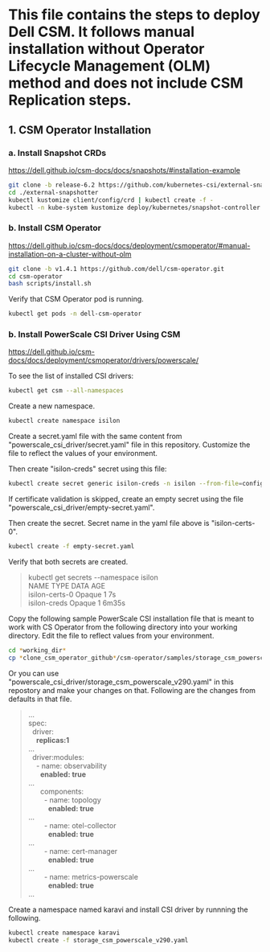 # This file contains the steps to deploy Dell CSM. It follows manual installation without Operator Lifecycle Management (OLM) method and does not include CSM Replication steps. 

## 1. CSM Operator Installation
### a. Install Snapshot CRDs

https://dell.github.io/csm-docs/docs/snapshots/#installation-example

```bash
git clone -b release-6.2 https://github.com/kubernetes-csi/external-snapshotter/
cd ./external-snapshotter
kubectl kustomize client/config/crd | kubectl create -f -
kubectl -n kube-system kustomize deploy/kubernetes/snapshot-controller | kubectl create -f -
```


### b. Install CSM Operator

https://dell.github.io/csm-docs/docs/deployment/csmoperator/#manual-installation-on-a-cluster-without-olm

```bash
git clone -b v1.4.1 https://github.com/dell/csm-operator.git
cd csm-operator
bash scripts/install.sh
```

Verify that CSM Operator pod is running.
```bash
kubectl get pods -n dell-csm-operator
```

### b. Install PowerScale CSI Driver Using CSM

https://dell.github.io/csm-docs/docs/deployment/csmoperator/drivers/powerscale/

To see the list of installed CSI drivers:  
```bash
kubectl get csm --all-namespaces
```

Create a new namespace.
```bash
kubectl create namespace isilon
```

Create a secret.yaml file with the same content from "powerscale_csi_driver/secret.yaml" file in this repository. Customize the file to reflect the values of your environment.

Then create "isilon-creds" secret using this file:

```bash
kubectl create secret generic isilon-creds -n isilon --from-file=config=secret.yaml
```

If certificate validation is skipped, create an empty secret using the file "powerscale_csi_driver/empty-secret.yaml".

Then create the secret. Secret name in the yaml file above is "isilon-certs-0".

```bash
kubectl create -f empty-secret.yaml
```

Verify that both secrets are created.

> kubectl get secrets --namespace isilon  
> NAME             TYPE     DATA   AGE  
> isilon-certs-0   Opaque   1      7s  
> isilon-creds     Opaque   1      6m35s  

Copy the following sample PowerScale CSI installation file that is meant to work with CS Operator from the following directory into your working directory. Edit the file to reflect values from your environment.

```bash
cd *working_dir*
cp *clone_csm_operator_github*/csm-operator/samples/storage_csm_powerscale_v290.yaml .
```
Or you can use "powerscale_csi_driver/storage_csm_powerscale_v290.yaml" in this repostory and make your changes on that. Following are the changes from defaults in that file.

> ...  
> spec:   
> &nbsp;&nbsp;driver:  
> &nbsp;&nbsp;&nbsp;&nbsp;**replicas:1**  
> ...  
> &nbsp;&nbsp;driver:modules:  
> &nbsp;&nbsp;&nbsp;&nbsp;- name: observability  
> &nbsp;&nbsp;&nbsp;&nbsp;&nbsp;&nbsp;**enabled: true**  
> ...   
> &nbsp;&nbsp;&nbsp;&nbsp;&nbsp;&nbsp;components:  
> &nbsp;&nbsp;&nbsp;&nbsp;&nbsp;&nbsp;&nbsp;&nbsp;- name: topology  
> &nbsp;&nbsp;&nbsp;&nbsp;&nbsp;&nbsp;&nbsp;&nbsp;&nbsp;&nbsp;**enabled: true**  
> ...  
> &nbsp;&nbsp;&nbsp;&nbsp;&nbsp;&nbsp;&nbsp;&nbsp;- name: otel-collector  
> &nbsp;&nbsp;&nbsp;&nbsp;&nbsp;&nbsp;&nbsp;&nbsp;&nbsp;&nbsp;**enabled: true**  
> ...  
> &nbsp;&nbsp;&nbsp;&nbsp;&nbsp;&nbsp;&nbsp;&nbsp;- name: cert-manager  
> &nbsp;&nbsp;&nbsp;&nbsp;&nbsp;&nbsp;&nbsp;&nbsp;&nbsp;&nbsp;**enabled: true**  
> ...  
> &nbsp;&nbsp;&nbsp;&nbsp;&nbsp;&nbsp;&nbsp;&nbsp;- name: metrics-powerscale  
> &nbsp;&nbsp;&nbsp;&nbsp;&nbsp;&nbsp;&nbsp;&nbsp;&nbsp;&nbsp;**enabled: true**  
> ...       

Create a namespace named karavi and install CSI driver by runnning the following.
```bash
kubectl create namespace karavi
kubectl create -f storage_csm_powerscale_v290.yaml
```



